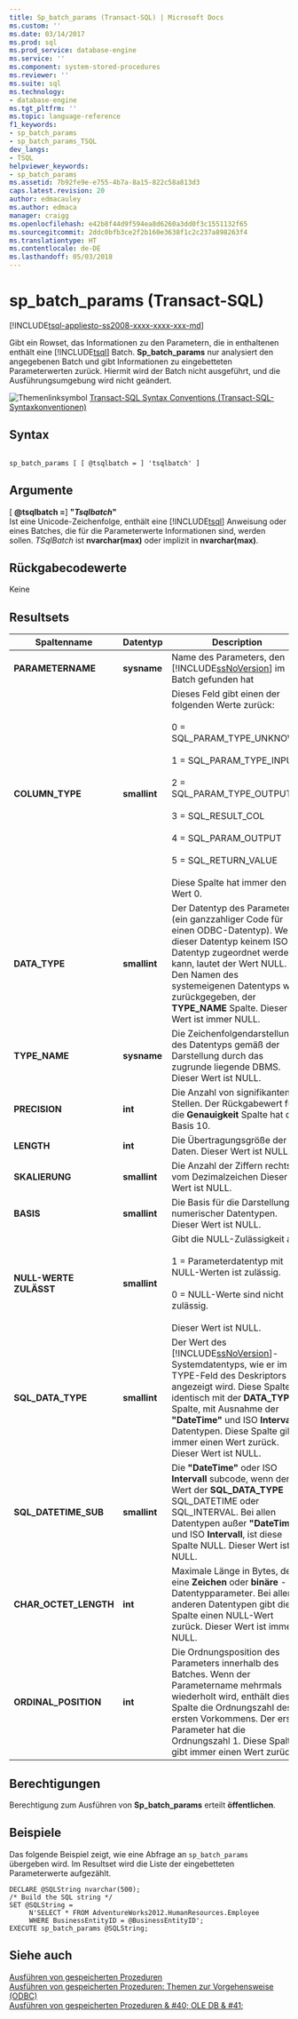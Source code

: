 ```yaml
---
title: Sp_batch_params (Transact-SQL) | Microsoft Docs
ms.custom: ''
ms.date: 03/14/2017
ms.prod: sql
ms.prod_service: database-engine
ms.service: ''
ms.component: system-stored-procedures
ms.reviewer: ''
ms.suite: sql
ms.technology:
- database-engine
ms.tgt_pltfrm: ''
ms.topic: language-reference
f1_keywords:
- sp_batch_params
- sp_batch_params_TSQL
dev_langs:
- TSQL
helpviewer_keywords:
- sp_batch_params
ms.assetid: 7b92fe9e-e755-4b7a-8a15-822c58a813d3
caps.latest.revision: 20
author: edmacauley
ms.author: edmaca
manager: craigg
ms.openlocfilehash: e42b8f44d9f594ea8d6260a3dd0f3c1551132f65
ms.sourcegitcommit: 2ddc0bfb3ce2f2b160e3638f1c2c237a898263f4
ms.translationtype: HT
ms.contentlocale: de-DE
ms.lasthandoff: 05/03/2018
---
```

# <a name="spbatchparams-transact-sql"></a>sp_batch_params (Transact-SQL)
[!INCLUDE[tsql-appliesto-ss2008-xxxx-xxxx-xxx-md](../../includes/tsql-appliesto-ss2008-xxxx-xxxx-xxx-md.md)]

  Gibt ein Rowset, das Informationen zu den Parametern, die in enthaltenen enthält eine [!INCLUDE[tsql](../../includes/tsql-md.md)] Batch. **Sp_batch_params** nur analysiert den angegebenen Batch und gibt Informationen zu eingebetteten Parameterwerten zurück. Hiermit wird der Batch nicht ausgeführt, und die Ausführungsumgebung wird nicht geändert.  
  
 ![Themenlinksymbol](../../database-engine/configure-windows/media/topic-link.gif "Topic link icon") [Transact-SQL Syntax Conventions (Transact-SQL-Syntaxkonventionen)](../../t-sql/language-elements/transact-sql-syntax-conventions-transact-sql.md)  
  
## <a name="syntax"></a>Syntax  
  
```  
  
sp_batch_params [ [ @tsqlbatch = ] 'tsqlbatch' ]   
```  
  
## <a name="arguments"></a>Argumente  
 [  **@tsqlbatch =**] **"***Tsqlbatch***"**  
 Ist eine Unicode-Zeichenfolge, enthält eine [!INCLUDE[tsql](../../includes/tsql-md.md)] Anweisung oder eines Batches, die für die Parameterwerte Informationen sind, werden sollen. *TSqlBatch* ist **nvarchar(max)** oder implizit in **nvarchar(max)**.  
  
## <a name="return-code-values"></a>Rückgabecodewerte  
 Keine  
  
## <a name="result-sets"></a>Resultsets  
  
|Spaltenname|Datentyp|Description|  
|-----------------|---------------|-----------------|  
|**PARAMETERNAME**|**sysname**|Name des Parameters, den [!INCLUDE[ssNoVersion](../../includes/ssnoversion-md.md)] im Batch gefunden hat|  
|**COLUMN_TYPE**|**smallint**|Dieses Feld gibt einen der folgenden Werte zurück:<br /><br /> 0 = SQL_PARAM_TYPE_UNKNOWN<br /><br /> 1 = SQL_PARAM_TYPE_INPUT<br /><br /> 2 = SQL_PARAM_TYPE_OUTPUT<br /><br /> 3 = SQL_RESULT_COL<br /><br /> 4 = SQL_PARAM_OUTPUT<br /><br /> 5 = SQL_RETURN_VALUE<br /><br /> Diese Spalte hat immer den Wert 0.|  
|**DATA_TYPE**|**smallint**|Der Datentyp des Parameters (ein ganzzahliger Code für einen ODBC-Datentyp). Wenn dieser Datentyp keinem ISO-Datentyp zugeordnet werden kann, lautet der Wert NULL. Den Namen des systemeigenen Datentyps wird zurückgegeben, der **TYPE_NAME** Spalte. Dieser Wert ist immer NULL.|  
|**TYPE_NAME**|**sysname**|Die Zeichenfolgendarstellung des Datentyps gemäß der Darstellung durch das zugrunde liegende DBMS. Dieser Wert ist NULL.|  
|**PRECISION**|**int**|Die Anzahl von signifikanten Stellen. Der Rückgabewert für die **Genauigkeit** Spalte hat die Basis 10.|  
|**LENGTH**|**int**|Die Übertragungsgröße der Daten. Dieser Wert ist NULL.|  
|**SKALIERUNG**|**smallint**|Die Anzahl der Ziffern rechts vom Dezimalzeichen Dieser Wert ist NULL.|  
|**BASIS**|**smallint**|Die Basis für die Darstellung numerischer Datentypen. Dieser Wert ist NULL.|  
|**NULL-WERTE ZULÄSST**|**smallint**|Gibt die NULL-Zulässigkeit an:<br /><br /> 1 = Parameterdatentyp mit NULL-Werten ist zulässig.<br /><br /> 0 = NULL-Werte sind nicht zulässig.<br /><br /> Dieser Wert ist NULL.|  
|**SQL_DATA_TYPE**|**smallint**|Der Wert des [!INCLUDE[ssNoVersion](../../includes/ssnoversion-md.md)]-Systemdatentyps, wie er im TYPE-Feld des Deskriptors angezeigt wird. Diese Spalte ist identisch mit der **DATA_TYPE** Spalte, mit Ausnahme der **"DateTime"** und ISO **Intervall** Datentypen. Diese Spalte gibt immer einen Wert zurück. Dieser Wert ist NULL.|  
|**SQL_DATETIME_SUB**|**smallint**|Die **"DateTime"** oder ISO **Intervall** subcode, wenn der Wert der **SQL_DATA_TYPE** SQL_DATETIME oder SQL_INTERVAL. Bei allen Datentypen außer **"DateTime"** und ISO **Intervall**, ist diese Spalte NULL. Dieser Wert ist NULL.|  
|**CHAR_OCTET_LENGTH**|**int**|Maximale Länge in Bytes, der eine **Zeichen** oder **binäre** -Datentypparameter. Bei allen anderen Datentypen gibt diese Spalte einen NULL-Wert zurück. Dieser Wert ist immer NULL.|  
|**ORDINAL_POSITION**|**int**|Die Ordnungsposition des Parameters innerhalb des Batches. Wenn der Parametername mehrmals wiederholt wird, enthält diese Spalte die Ordnungszahl des ersten Vorkommens. Der erste Parameter hat die Ordnungszahl 1. Diese Spalte gibt immer einen Wert zurück.|  
  
## <a name="permissions"></a>Berechtigungen  
 Berechtigung zum Ausführen von **Sp_batch_params** erteilt **öffentlichen**.  
  
## <a name="examples"></a>Beispiele  
 Das folgende Beispiel zeigt, wie eine Abfrage an `sp_batch_params` übergeben wird. Im Resultset wird die Liste der eingebetteten Parameterwerte aufgezählt.  
  
```  
DECLARE @SQLString nvarchar(500);  
/* Build the SQL string */  
SET @SQLString =  
     N'SELECT * FROM AdventureWorks2012.HumanResources.Employee   
     WHERE BusinessEntityID = @BusinessEntityID';  
EXECUTE sp_batch_params @SQLString;  
```  
  
## <a name="see-also"></a>Siehe auch  
 [Ausführen von gespeicherten Prozeduren](../../relational-databases/native-client-odbc-stored-procedures/running-stored-procedures.md)   
 [Ausführen von gespeicherten Prozeduren: Themen zur Vorgehensweise &#40;ODBC&#41;](http://msdn.microsoft.com/library/c2220182-a23d-4475-b353-77a77ab613d6)   
 [Ausführen von gespeicherten Prozeduren & #40; OLE DB & #41;](../../relational-databases/native-client/ole-db/stored-procedures-running.md)  
  
  
